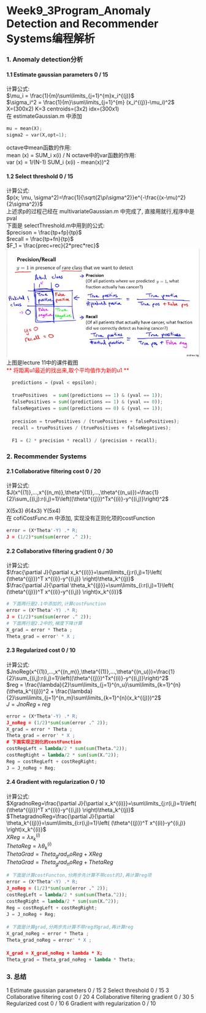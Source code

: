 # Week9_3Program_Anomaly Detection and Recommender Systems编程解析
### 1. Anomaly detection分析
#### 1.1 Estimate gaussian parameters  0 / 15
计算公式:  
$\mu_i = \frac{1}{m}\sum\limits_{j=1}^{m}x_i^{(j)}$  
$\sigma_i^2 = \frac{1}{m}\sum\limits_{j=1}^{m} (x_i^{(j)}-\mu_i)^2$  
X=(300x2)  K=3  centroids=(3x2) idx=(300x1)  
在 estimateGaussian.m 中添加  
```python
mu = mean(X);
sigma2 = var(X,opt=1);
```   
octave中mean函数的作用:   
mean (x) = SUM_i x(i) / N
octave中的var函数的作用:  
var (x) = 1/(N-1) SUM_i (x(i) - mean(x))^2  

#### 1.2 Select threshold  0 / 15  
计算公式:   
$p(x; \mu, \sigma^2)=\frac{1}{\sqrt{2\pi\sigma^2}}e^{-\frac{(x-\mu)^2}{2\sigma^2}}$   
上述求p的过程己经在 multivariateGaussian.m 中完成了, 直接用就行,程序中是pval  
下面是 selectThreshold.m中用到的公式:  
$precison = \frac{tp+fp}{tp}$  
$recall = \frac{tp+fn}{tp}$  
$F_1 = \frac{prec+rec}{2*prec*rec}$  
![w9_4](./img/w9_4.jpg)  
上图是lecture 11中的课件截图  
<font color="red"> **  将距离u1最近的找出来,取个平均值作为新的u1 ** </font>    
```python
  predictions = (pval < epsilon);

  truePositives  = sum((predictions == 1) & (yval == 1));
  falsePositives = sum((predictions == 1) & (yval == 0));
  falseNegatives = sum((predictions == 0) & (yval == 1));

  precision = truePositives / (truePositives + falsePositives);
  recall = truePositives / (truePositives + falseNegatives);
  
  F1 = (2 * precision * recall) / (precision + recall);
```

### 2. Recommender Systems
#### 2.1  Collaborative filtering cost  0 / 20
计算公式:   
$J(x^{(1)},...,x^{(n_m)},\theta^{(1)},...,\theta^{(n_u)})=\frac{1}{2}\sum_{(i,j):r(i,j)=1}\left((\theta^{(j)})^Tx^{(i)}-y^{(i,j)}\right)^2$  

X(5x3)  $\theta$(4x3)  Y(5x4)  
在 cofiCostFunc.m 中添加, 实现没有正则化项的costFunction  
```python
error = (X*Theta'-Y) .* R;
J = (1/2)*sum(sum(error .^ 2));
```
#### 2.2  Collaborative filtering gradient  0 / 30
计算公式:   
$\frac{\partial J}{\partial x_k^{(i)}}=\sum\limits_{j:r(i,j)=1}\left( (\theta^{(j)})^T x^{(i)}-y^{(i,j)}   \right)\theta_k^{(j)}$  
$\frac{\partial J}{\partial \theta_k^{(j)}}=\sum\limits_{i:r(i,j)=1}\left( (\theta^{(j)})^T x^{(i)}-y^{(i,j)}   \right)x_k^{(i)}$  

```python
# 下面两行是2.1中添加的,计算costFunction   
error = (X*Theta'-Y) .* R;
J = (1/2)*sum(sum(error .^ 2)); 
# 下面两行是2.2中的,梯度下降计算  
X_grad = error * Theta ;
Theta_grad = error' * X ;
```

#### 2.3  Regularized cost  0 / 10  
计算公式:  
$JnoReg(x^{(1)},...,x^{(n_m)},\theta^{(1)},...,\theta^{(n_u)})=\frac{1}{2}\sum_{(i,j):r(i,j)=1}\left((\theta^{(j)})^Tx^{(i)}-y^{(i,j)}\right)^2$   
$reg = \frac{\lambda}{2}\sum\limits_{j=1}^{n_u}\sum\limits_{k=1}^{n}(\theta_k^{(j)})^2 + \frac{\lambda}{2}\sum\limits_{j=1}^{n_m}\sum\limits_{k=1}^{n}(x_k^{(j)})^2$  
$J = JnoReg + reg$  
```python
error = (X*Theta'-Y) .* R;
J_noReg = (1/2)*sum(sum(error .^ 2));
X_grad = error * Theta ;
Theta_grad = error' * X ;
# 下面实现正则化的costFunction
costRegLeft = lambda/2 * sum(sum(Theta.^2));
costRegRight = lambda/2 * sum(sum(X.^2));
Reg = costRegLeft + costRegRight;
J = J_noReg + Reg;
```
#### 2.4  Gradient with regularization  0 / 10
计算公式:   
$XgradnoReg=\frac{\partial J}{\partial x_k^{(i)}}=\sum\limits_{j:r(i,j)=1}\left( (\theta^{(j)})^T x^{(i)}-y^{(i,j)}   \right)\theta_k^{(j)}$  
$ThetagradnoReg=\frac{\partial J}{\partial \theta_k^{(j)}}=\sum\limits_{i:r(i,j)=1}\left( (\theta^{(j)})^T x^{(i)}-y^{(i,j)}   \right)x_k^{(i)}$  
$XReg = \lambda x_k^{(i)}$  
$ThetaReg = \lambda \theta_k^{(i)}$  
$ThetaGrad = Theta_grad_noReg + XReg$  
$ThetaGrad = Theta_grad_noReg + ThetaReg$  

```python
# 下面是计算costFuncton,分两步先计算不带cost的J,再计算reg项
error = (X*Theta'-Y) .* R;
J_noReg = (1/2)*sum(sum(error .^ 2));
costRegLeft = lambda/2 * sum(sum(Theta.^2));
costRegRight = lambda/2 * sum(sum(X.^2));
Reg = costRegLeft + costRegRight;
J = J_noReg + Reg;

# 下面是计算grad,分两步先计算不带reg的grad,再计算reg
X_grad_noReg = error * Theta ;
Theta_grad_noReg = error' * X ;

X_grad = X_grad_noReg + lambda * X;
Theta_grad = Theta_grad_noReg + lambda * Theta;
```
### 3. 总结
1 Estimate gaussian parameters  0 / 15
2 Select threshold  0 / 15
3 Collaborative filtering cost  0 / 20
4 Collaborative filtering gradient  0 / 30
5 Regularized cost  0 / 10
6 Gradient with regularization  0 / 10




